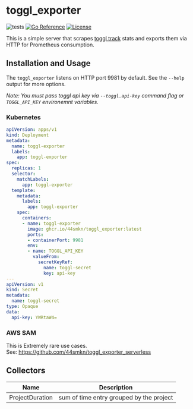 # toggl_exporter

![tests](https://github.com/44smkn/toggl_exporter/actions/workflows/tests.yaml/badge.svg)
[![Go Reference](https://pkg.go.dev/badge/github.com/44smkn/toggl_exporter.svg)](https://pkg.go.dev/github.com/44smkn/toggl_exporter)
[![License](https://img.shields.io/badge/License-Apache%202.0-blue.svg)](https://opensource.org/licenses/Apache-2.0)

This is a simple server that scrapes [toggl track](https://toggl.com/track/) stats and exports them via HTTP for Prometheus consumption.

## Installation and Usage

The `toggl_exporter` listens on HTTP port 9981 by default. See the `--help` output for more options.

*Note: You must pass toggl api key via `--toggl.api-key` command flag or `TOGGL_API_KEY` environemnt variables.*

### Kubernetes

```yaml
apiVersion: apps/v1
kind: Deployment
metadata:
  name: toggl-exporter
  labels:
    app: toggl-exporter
spec:
  replicas: 1
  selector:
    matchLabels:
      app: toggl-exporter
  template:
    metadata:
      labels:
        app: toggl-exporter
    spec:
      containers:
      - name: toggl-exporter
        image: ghcr.io/44smkn/toggl_exporter:latest
        ports:
        - containerPort: 9981
        env:
        - name: TOGGL_API_KEY
          valueFrom:
            secretKeyRef:
              name: toggl-secret
              key: api-key
---
apiVersion: v1
kind: Secret
metadata:
  name: toggl-secret
type: Opaque
data:
  api-key: YWRtaW4=
```

### AWS SAM

This is Extremely rare use cases.  
See: https://github.com/44smkn/toggl_exporter_serverless

## Collectors

| Name            | Description                              |
| --------------- | ---------------------------------------- |
| ProjectDuration | sum of time entry grouped by the project |
